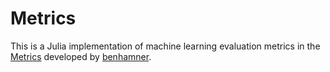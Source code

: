 # Metrics

This is a Julia implementation of machine learning evaluation metrics in the [Metrics](https://github.com/benhamner/Metrics) developed by [benhamner](https://github.com/benhamner).


